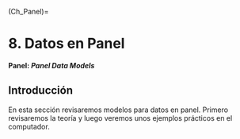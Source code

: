 (Ch_Panel)=

# 8. Datos en Panel

**Panel: _Panel Data Models_**

## Introducción

En esta sección revisaremos modelos para datos en panel. Primero revisaremos la teoría y luego veremos unos ejemplos prácticos en el computador.